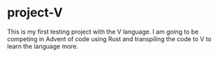 # project-V
This is my first testing project with the V language. I am going to be competing in Advent of code using Rust and transpiling the code to V to learn the language more.
